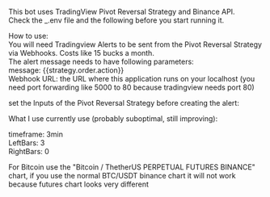 This bot uses TradingView Pivot Reversal Strategy and Binance API.  
Check the _.env file and the following before you start running it.  


How to use:  
You will need Tradingview Alerts to be sent from the Pivot Reversal Strategy via Webhooks. Costs like 15 bucks a month.  
The alert message needs to have following parameters:  
message: {{strategy.order.action}}  
Webhook URL: the URL where this application runs on your localhost (you need port forwarding like 5000 to 80 because tradingview needs port 80)  
  
set the Inputs of the Pivot Reversal Strategy before creating the alert:  
  
What I use currently use (probably suboptimal, still improving):  
  
timeframe: 3min  
LeftBars: 3  
RightBars: 0  

For Bitcoin use the "Bitcoin / ThetherUS PERPETUAL FUTURES BINANCE" chart, if you use the normal BTC/USDT binance chart it will not work because futures chart looks very different

